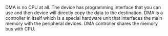 DMA is no CPU at all. The device has programming interface that you can use and then device will directly copy the data to the destination. DMA is a controller in itself which is a special hardware unit that interfaces the main memory with the peripheral devices. DMA controller shares the memory bus with CPU.